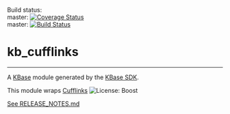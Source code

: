 Build status:<br>
master: [![Coverage Status](https://coveralls.io/repos/github/kbaseapps/kb_cufflinks/badge.svg?branch=master)](https://coveralls.io/github/arfathpasha/kb_cufflinks?branch=master)<br>
master:  [![Build Status](https://travis-ci.org/kbaseapps/kb_cufflinks.svg?branch=master)](https://travis-ci.org/arfathpasha/kb_cufflinks)<br>

# kb_cufflinks
---

A [KBase](https://kbase.us) module generated by the [KBase SDK](https://github.com/kbase/kb_sdk).

This module wraps
[Cufflinks](http://cole-trapnell-lab.github.io/cufflinks/) ![License: Boost](https://img.shields.io/badge/license-boost-blue.svg)

[See RELEASE_NOTES.md](RELEASE_NOTES.md)




